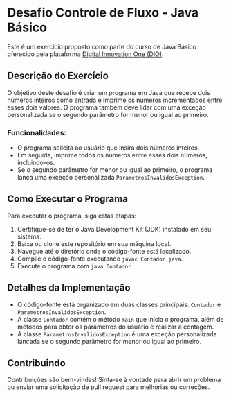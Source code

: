 # Desafio Controle de Fluxo - Java Básico

Este é um exercício proposto como parte do curso de Java Básico oferecido pela plataforma [Digital Innovation One (DIO)](https://www.digitalinnovation.one/).

## Descrição do Exercício

O objetivo deste desafio é criar um programa em Java que recebe dois números inteiros como entrada e imprime os números incrementados entre esses dois valores. O programa também deve lidar com uma exceção personalizada se o segundo parâmetro for menor ou igual ao primeiro.

### Funcionalidades:

- O programa solicita ao usuário que insira dois números inteiros.
- Em seguida, imprime todos os números entre esses dois números, incluindo-os.
- Se o segundo parâmetro for menor ou igual ao primeiro, o programa lança uma exceção personalizada `ParametrosInvalidosException`.

## Como Executar o Programa

Para executar o programa, siga estas etapas:

1. Certifique-se de ter o Java Development Kit (JDK) instalado em seu sistema.
2. Baixe ou clone este repositório em sua máquina local.
3. Navegue até o diretório onde o código-fonte está localizado.
4. Compile o código-fonte executando `javac Contador.java`.
5. Execute o programa com `java Contador`.

## Detalhes da Implementação

- O código-fonte está organizado em duas classes principais: `Contador` e `ParametrosInvalidosException`.
- A classe `Contador` contém o método `main` que inicia o programa, além de métodos para obter os parâmetros do usuário e realizar a contagem.
- A classe `ParametrosInvalidosException` é uma exceção personalizada lançada se o segundo parâmetro for menor ou igual ao primeiro.

## Contribuindo

Contribuições são bem-vindas! Sinta-se à vontade para abrir um problema ou enviar uma solicitação de pull request para melhorias ou correções.

